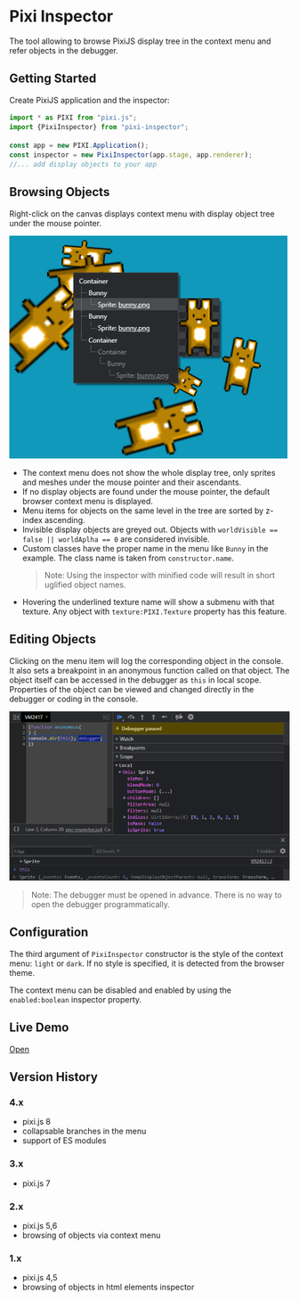 # Pixi Inspector

The tool allowing to browse PixiJS display tree in the context menu and refer objects in the debugger.

## Getting Started

Create PixiJS application and the inspector:

```javascript
import * as PIXI from "pixi.js";
import {PixiInspector} from "pixi-inspector";

const app = new PIXI.Application();
const inspector = new PixiInspector(app.stage, app.renderer);
//... add display objects to your app
```

## Browsing Objects

Right-click on the canvas displays context menu with display object tree under the mouse pointer.

![](example/menu.png)

* The context menu does not show the whole display tree, only sprites and meshes under the mouse pointer and their ascendants.
* If no display objects are found under the mouse pointer, the default browser context menu is displayed.
* Menu items for objects on the same level in the tree are sorted by z-index ascending.
* Invisible display objects are greyed out. Objects with `worldVisible == false || worldAplha == 0` are considered invisible.
* Custom classes have the proper name in the menu like `Bunny` in the example. The class name is taken from `constructor.name`.
  > Note: Using the inspector with minified code will result in short uglified object names.
* Hovering the underlined texture name will show a submenu with that texture. Any object with `texture:PIXI.Texture` property has this feature.

## Editing Objects

Clicking on the menu item will log the corresponding object in the console. It also sets a breakpoint in an anonymous function called on that object. The object itself can be accessed in the debugger
as `this` in local scope. Properties of the object can be viewed and changed directly in the debugger or coding in the console.

![](example/debugger.png)

> Note: The debugger must be opened in advance. There is no way to open the debugger programmatically.

## Configuration

The third argument of `PixiInspector` constructor is the style of the context menu: `light` or `dark`. If no style is specified, it is detected from the browser theme.

The context menu can be disabled and enabled by using the `enabled:boolean` inspector property.

## Live Demo

[Open](https://evgeniy-polyakov.github.io/pixi-inspector/example/index.html)

## Version History
### 4.x
- pixi.js 8
- collapsable branches in the menu
- support of ES modules

### 3.x
- pixi.js 7

### 2.x
- pixi.js 5,6
- browsing of objects via context menu

### 1.x
- pixi.js 4,5
- browsing of objects in html elements inspector